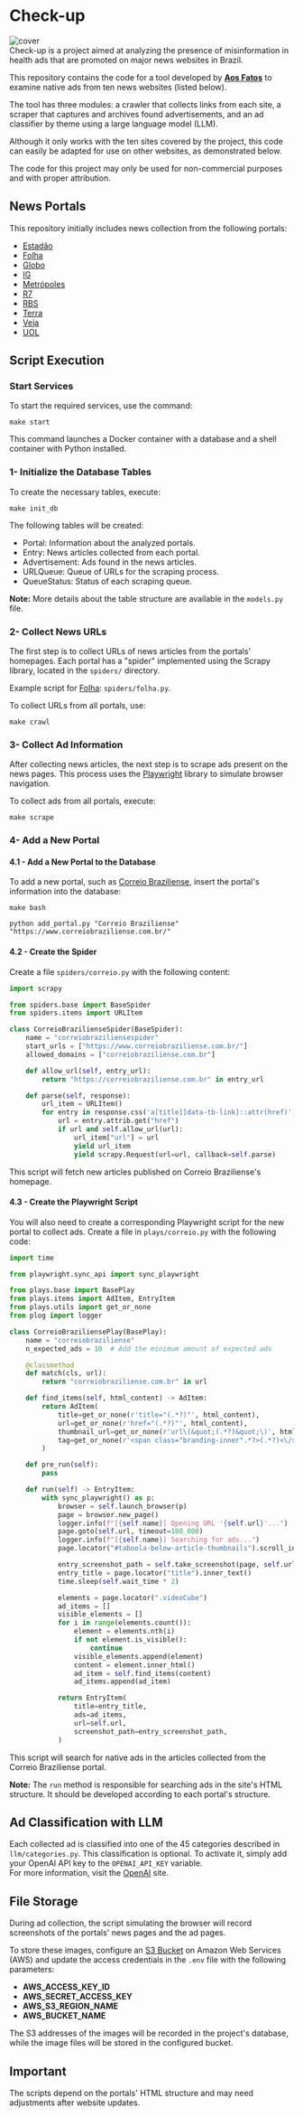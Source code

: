 
# Check-up
![cover](https://raw.githubusercontent.com/aosfatos/check-up/refs/heads/develop/cover.png)  
Check-up is a project aimed at analyzing the presence of misinformation in health ads that are promoted on major news websites in Brazil.

This repository contains the code for a tool developed by [**Aos Fatos**](https://aosfatos.org) to examine native ads from ten news websites (listed below).

The tool has three modules: a crawler that collects links from each site, a scraper that captures and archives found advertisements, and an ad classifier by theme using a large language model (LLM).

Although it only works with the ten sites covered by the project, this code can easily be adapted for use on other websites, as demonstrated below.

The code for this project may only be used for non-commercial purposes and with proper attribution.

## News Portals
This repository initially includes news collection from the following portals:

- [Estadão](https://www.estadao.com.br)
- [Folha](https://www.folha.uol.com.br)
- [Globo](https://oglobo.globo.com/)
- [IG](https://www.ig.com.br)
- [Metrópoles](https://www.metropoles.com)
- [R7](https://www.r7.com)
- [RBS](https://www.clicrbs.com.br)
- [Terra](https://www.terra.com.br)
- [Veja](https://veja.abril.com.br)
- [UOL](https://www.uol.com.br)

## Script Execution

### Start Services

To start the required services, use the command:

`make start`

This command launches a Docker container with a database and a shell container with Python installed.

### 1- Initialize the Database Tables
To create the necessary tables, execute:

`make init_db`

The following tables will be created:

- Portal: Information about the analyzed portals.
- Entry: News articles collected from each portal.
- Advertisement: Ads found in the news articles.
- URLQueue: Queue of URLs for the scraping process.
- QueueStatus: Status of each scraping queue.

**Note:** More details about the table structure are available in the `models.py` file.

### 2- Collect News URLs
The first step is to collect URLs of news articles from the portals' homepages. Each portal has a "spider" implemented using the Scrapy library, located in the `spiders/` directory.

Example script for [Folha]("https://www.folha.uol.com.br"): `spiders/folha.py`.

To collect URLs from all portals, use:

`make crawl`

### 3- Collect Ad Information

After collecting news articles, the next step is to scrape ads present on the news pages. This process uses the [Playwright](https://playwright.dev/) library to simulate browser navigation.

To collect ads from all portals, execute:

`make scrape`

### 4- Add a New Portal

#### 4.1 - Add a New Portal to the Database
To add a new portal, such as [Correio Braziliense](https://www.correiobraziliense.com.br/), insert the portal's information into the database:

```
make bash

python add_portal.py "Correio Braziliense" "https://www.correiobraziliense.com.br/"
```

#### 4.2 - Create the Spider
Create a file `spiders/correio.py` with the following content:

```python
import scrapy

from spiders.base import BaseSpider
from spiders.items import URLItem

class CorreioBrazilienseSpider(BaseSpider):
    name = "correiobraziliensespider"
    start_urls = ["https://www.correiobraziliense.com.br/"]
    allowed_domains = ["correiobraziliense.com.br"]

    def allow_url(self, entry_url):
        return "https://correiobraziliense.com.br" in entry_url

    def parse(self, response):
        url_item = URLItem()
        for entry in response.css('a[title][data-tb-link]::attr(href)'):
            url = entry.attrib.get("href")
            if url and self.allow_url(url):
                url_item["url"] = url
                yield url_item
                yield scrapy.Request(url=url, callback=self.parse)
```

This script will fetch new articles published on Correio Braziliense's homepage.

#### 4.3 - Create the Playwright Script
You will also need to create a corresponding Playwright script for the new portal to collect ads. Create a file in `plays/correio.py` with the following code:

```python
import time

from playwright.sync_api import sync_playwright

from plays.base import BasePlay
from plays.items import AdItem, EntryItem
from plays.utils import get_or_none
from plog import logger

class CorreioBraziliensePlay(BasePlay):
    name = "correiobraziliense"
    n_expected_ads = 10  # Add the minimum amount of expected ads

    @classmethod
    def match(cls, url):
        return "correiobraziliense.com.br" in url

    def find_items(self, html_content) -> AdItem:
        return AdItem(
            title=get_or_none(r'title="(.*?)"', html_content),
            url=get_or_none(r'href="(.*?)"', html_content),
            thumbnail_url=get_or_none(r'url\(&quot;(.*?)&quot;\)', html_content),
            tag=get_or_none(r'<span class="branding-inner".*?>(.*?)<\/span>', html_content),
        )

    def pre_run(self):
        pass

    def run(self) -> EntryItem:
        with sync_playwright() as p:
            browser = self.launch_browser(p)
            page = browser.new_page()
            logger.info(f"[{self.name}] Opening URL '{self.url}'...")
            page.goto(self.url, timeout=180_000)
            logger.info(f"[{self.name}] Searching for ads...")
            page.locator("#taboola-below-article-thumbnails").scroll_into_view_if_needed()

            entry_screenshot_path = self.take_screenshot(page, self.url, goto=False)
            entry_title = page.locator("title").inner_text()
            time.sleep(self.wait_time * 2)

            elements = page.locator(".videoCube")
            ad_items = []
            visible_elements = []
            for i in range(elements.count()):
                element = elements.nth(i)
                if not element.is_visible():
                    continue
                visible_elements.append(element)
                content = element.inner_html()
                ad_item = self.find_items(content)
                ad_items.append(ad_item)

            return EntryItem(
                title=entry_title,
                ads=ad_items,
                url=self.url,
                screenshot_path=entry_screenshot_path,
            )
```

This script will search for native ads in the articles collected from the Correio Braziliense portal.

**Note:** The `run` method is responsible for searching ads in the site's HTML structure. It should be developed according to each portal's structure.

## Ad Classification with LLM
Each collected ad is classified into one of the 45 categories described in `llm/categories.py`. This classification is optional. To activate it, simply add your OpenAI API key to the `OPENAI_API_KEY` variable.  
For more information, visit the [OpenAI](https://platform.openai.com/docs/api-reference/api-keys) site.

## File Storage
During ad collection, the script simulating the browser will record screenshots of the portals' news pages and the ad pages.

To store these images, configure an [S3 Bucket](https://aws.amazon.com/s3/) on Amazon Web Services (AWS) and update the access credentials in the `.env` file with the following parameters:

- **AWS_ACCESS_KEY_ID**
- **AWS_SECRET_ACCESS_KEY**
- **AWS_S3_REGION_NAME**
- **AWS_BUCKET_NAME**

The S3 addresses of the images will be recorded in the project's database, while the image files will be stored in the configured bucket.

## Important
The scripts depend on the portals' HTML structure and may need adjustments after website updates.
